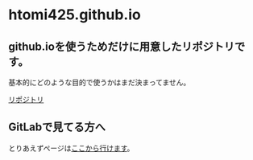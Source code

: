 # **htomi425.github.io**
## **github.ioを使うためだけに用意したリポジトリです。**
基本的にどのような目的で使うかはまだ決まってません。

[リポジトリ](https://github.com/htomi425/htomi425.github.io)

## **GitLabで見てる方へ**
とりあえずページは[ここから行けます](https://htomi425.github.io)。
